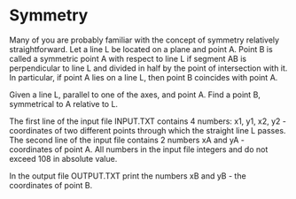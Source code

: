 # Symmetry

Many of you are probably familiar with the concept of symmetry relatively straightforward. Let a line L be located on a plane and point A. Point B is called a symmetric point A with respect to line L if segment AB is perpendicular to line L and divided in half by the point of intersection with it. In particular, if point A lies on a line L, then point B coincides with point A.

Given a line L, parallel to one of the axes, and point A. Find a point B, symmetrical to A relative to L.

The first line of the input file INPUT.TXT contains 4 numbers: x1, y1, x2, y2 - coordinates of two different points through which the straight line L passes. The second line of the input file contains 2 numbers xA and yA - coordinates of point A. All numbers in the input file integers and do not exceed 108 in absolute value.

In the output file OUTPUT.TXT print the numbers xB and yB - the coordinates of point B.
